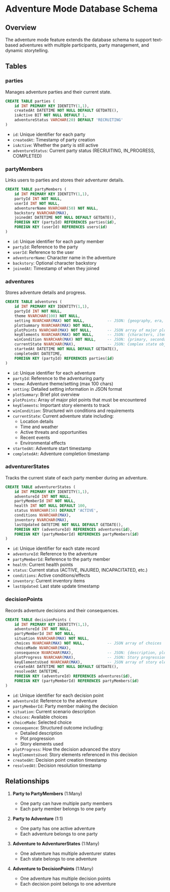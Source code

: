 # Adventure Mode Database Schema

## Overview
The adventure mode feature extends the database schema to support text-based adventures with multiple participants, party management, and dynamic storytelling.

## Tables

### parties
Manages adventure parties and their current state.
```sql
CREATE TABLE parties (
    id INT PRIMARY KEY IDENTITY(1,1),
    createdAt DATETIME NOT NULL DEFAULT GETDATE(),
    isActive BIT NOT NULL DEFAULT 1,
    adventureStatus VARCHAR(20) DEFAULT 'RECRUITING'
)
```
- `id`: Unique identifier for each party
- `createdAt`: Timestamp of party creation
- `isActive`: Whether the party is still active
- `adventureStatus`: Current party status (RECRUITING, IN_PROGRESS, COMPLETED)

### partyMembers
Links users to parties and stores their adventurer details.
```sql
CREATE TABLE partyMembers (
    id INT PRIMARY KEY IDENTITY(1,1),
    partyId INT NOT NULL,
    userId INT NOT NULL,
    adventurerName NVARCHAR(50) NOT NULL,
    backstory NVARCHAR(MAX),
    joinedAt DATETIME NOT NULL DEFAULT GETDATE(),
    FOREIGN KEY (partyId) REFERENCES parties(id),
    FOREIGN KEY (userId) REFERENCES users(id)
)
```
- `id`: Unique identifier for each party member
- `partyId`: Reference to the party
- `userId`: Reference to the user
- `adventurerName`: Character name in the adventure
- `backstory`: Optional character backstory
- `joinedAt`: Timestamp of when they joined

### adventures
Stores adventure details and progress.
```sql
CREATE TABLE adventures (
    id INT PRIMARY KEY IDENTITY(1,1),
    partyId INT NOT NULL,
    theme NVARCHAR(100) NOT NULL,
    setting NVARCHAR(MAX) NOT NULL,          -- JSON: {geography, era, culture}
    plotSummary NVARCHAR(MAX) NOT NULL,
    plotPoints NVARCHAR(MAX) NOT NULL,       -- JSON array of major plot points
    keyElements NVARCHAR(MAX) NOT NULL,      -- JSON: {characters, items, antagonist}
    winCondition NVARCHAR(MAX) NOT NULL,     -- JSON: {primary, secondary[], failureConditions[], requiredElements[]}
    currentState NVARCHAR(MAX),              -- JSON: Complex state object
    startedAt DATETIME NOT NULL DEFAULT GETDATE(),
    completedAt DATETIME,
    FOREIGN KEY (partyId) REFERENCES parties(id)
)
```
- `id`: Unique identifier for each adventure
- `partyId`: Reference to the adventuring party
- `theme`: Adventure theme/setting (max 100 chars)
- `setting`: Detailed setting information in JSON format
- `plotSummary`: Brief plot overview
- `plotPoints`: Array of major plot points that must be encountered
- `keyElements`: Important story elements to track
- `winCondition`: Structured win conditions and requirements
- `currentState`: Current adventure state including:
  - Location details
  - Time and weather
  - Active threats and opportunities
  - Recent events
  - Environmental effects
- `startedAt`: Adventure start timestamp
- `completedAt`: Adventure completion timestamp

### adventurerStates
Tracks the current state of each party member during an adventure.
```sql
CREATE TABLE adventurerStates (
    id INT PRIMARY KEY IDENTITY(1,1),
    adventureId INT NOT NULL,
    partyMemberId INT NOT NULL,
    health INT NOT NULL DEFAULT 100,
    status NVARCHAR(50) DEFAULT 'ACTIVE',
    conditions NVARCHAR(MAX),
    inventory NVARCHAR(MAX),
    lastUpdated DATETIME NOT NULL DEFAULT GETDATE(),
    FOREIGN KEY (adventureId) REFERENCES adventures(id),
    FOREIGN KEY (partyMemberId) REFERENCES partyMembers(id)
)
```
- `id`: Unique identifier for each state record
- `adventureId`: Reference to the adventure
- `partyMemberId`: Reference to the party member
- `health`: Current health points
- `status`: Current status (ACTIVE, INJURED, INCAPACITATED, etc.)
- `conditions`: Active conditions/effects
- `inventory`: Current inventory items
- `lastUpdated`: Last state update timestamp

### decisionPoints
Records adventure decisions and their consequences.
```sql
CREATE TABLE decisionPoints (
    id INT PRIMARY KEY IDENTITY(1,1),
    adventureId INT NOT NULL,
    partyMemberId INT NOT NULL,
    situation NVARCHAR(MAX) NOT NULL,
    choices NVARCHAR(MAX) NOT NULL,          -- JSON array of choices
    choiceMade NVARCHAR(MAX),
    consequence NVARCHAR(MAX),               -- JSON: {description, plotProgress, keyElementsUsed}
    plotProgress NVARCHAR(MAX),              -- JSON: Story progression details
    keyElementsUsed NVARCHAR(MAX),           -- JSON array of story elements used
    createdAt DATETIME NOT NULL DEFAULT GETDATE(),
    resolvedAt DATETIME,
    FOREIGN KEY (adventureId) REFERENCES adventures(id),
    FOREIGN KEY (partyMemberId) REFERENCES partyMembers(id)
)
```
- `id`: Unique identifier for each decision point
- `adventureId`: Reference to the adventure
- `partyMemberId`: Party member making the decision
- `situation`: Current scenario description
- `choices`: Available choices
- `choiceMade`: Selected choice
- `consequence`: Structured outcome including:
  - Detailed description
  - Plot progression
  - Story elements used
- `plotProgress`: How the decision advanced the story
- `keyElementsUsed`: Story elements referenced in this decision
- `createdAt`: Decision point creation timestamp
- `resolvedAt`: Decision resolution timestamp

## Relationships

1. **Party to PartyMembers** (1:Many)
   - One party can have multiple party members
   - Each party member belongs to one party

2. **Party to Adventure** (1:1)
   - One party has one active adventure
   - Each adventure belongs to one party

3. **Adventure to AdventurerStates** (1:Many)
   - One adventure has multiple adventurer states
   - Each state belongs to one adventure

4. **Adventure to DecisionPoints** (1:Many)
   - One adventure has multiple decision points
   - Each decision point belongs to one adventure 